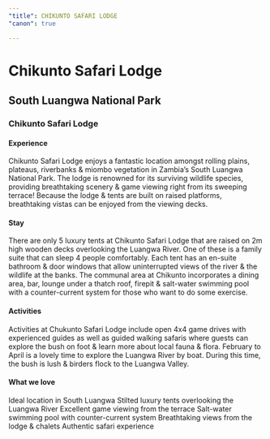 ```yaml
---
"title": CHIKUNTO SAFARI LODGE
"canon": true

---
```


# Chikunto Safari Lodge
## South Luangwa National Park
### Chikunto Safari Lodge

#### Experience
Chikunto Safari Lodge enjoys a fantastic location amongst rolling plains, plateaus, riverbanks &amp; miombo vegetation in Zambia’s South Luangwa National Park.
The lodge is renowned for its surviving wildlife species, providing breathtaking scenery &amp; game viewing right from its sweeping terrace!
Because the lodge &amp; tents are built on raised platforms, breathtaking vistas can be enjoyed from the viewing decks.

#### Stay
There are only 5 luxury tents at Chikunto Safari Lodge that are raised on 2m high wooden decks overlooking the Luangwa River.  One of these is a family suite that can sleep 4 people comfortably.
Each tent has an en-suite bathroom &amp; door windows that allow uninterrupted views of the river &amp; the wildlife at the banks.
The communal area at Chikunto incorporates a dining area, bar, lounge under a thatch roof, firepit &amp; salt-water swimming pool with a counter-current system for those who want to do some exercise.

#### Activities
Activities at Chukunto Safari Lodge include open 4x4 game drives with experienced guides as well as guided walking safaris where guests can explore the bush on foot &amp; learn more about local fauna &amp; flora.
February to April is a lovely time to explore the Luangwa River by boat.  During this time, the bush is lush &amp; birders flock to the Luangwa Valley.


#### What we love
Ideal location in South Luangwa
Stilted luxury tents overlooking the Luangwa River
Excellent game viewing from the terrace
Salt-water swimming pool with counter-current system
Breathtaking views from the lodge &amp; chalets
Authentic safari experience